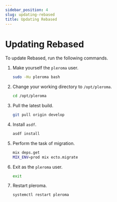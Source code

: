 ```yaml
---
sidebar_position: 4
slug: updating-rebased
title: Updating Rebased
---
```


# Updating Rebased

To update Rebased, run the following commands.

1. Make yourself the `pleroma` user.
    ```bash
    sudo -Hu pleroma bash
    ```

2. Change your working directory to `/opt/pleroma`.
    ```bash
    cd /opt/pleroma
    ```

3. Pull the latest build.
    ```bash
    git pull origin develop
    ```

4. Install `asdf`.
    ```bash
    asdf install
    ```

5. Perform the task of migration.
    ```bash
    mix deps.get
    MIX_ENV=prod mix ecto.migrate
    ```

6. Exit as the `pleroma` user.
    ```bash
    exit
    ```

7. Restart pleroma.
    ```bash
    systemctl restart pleroma
    ```